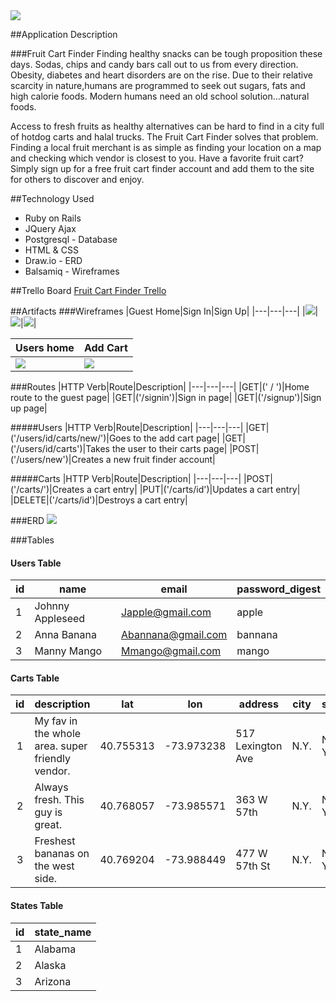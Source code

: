 <img src="./images/FruitFinder-logo.png">

##Application Description

###Fruit Cart Finder
Finding healthy snacks can be tough proposition these days. Sodas, chips and candy bars call out to us from every direction. Obesity, diabetes and heart disorders are on the rise. Due to their relative scarcity in nature,humans are programmed to seek out sugars, fats and high calorie foods. Modern humans need an old school solution...natural foods.

Access to fresh fruits as healthy alternatives can be hard to find in a city full of hotdog carts and halal trucks. The Fruit Cart Finder solves that problem. Finding a local fruit merchant is as simple as finding your location on a map and checking which vendor is closest to you. Have a favorite fruit cart? Simply sign up for a free fruit cart finder account and add them to the site for others to discover and enjoy.

##Technology Used
+ Ruby on Rails
+ JQuery Ajax
+ Postgresql - Database
+ HTML & CSS
+ Draw.io - ERD
+ Balsamiq - Wireframes

##Trello Board
<a href="https://trello.com/b/PsdLDChK/project-4-fruit-cart-finder" target="_blank">Fruit Cart Finder Trello</a>

##Artifacts
###Wireframes
|Guest Home|Sign In|Sign Up|
|---|---|---|
|<img src="./images/wireframes/index.png">|<img src="./images/wireframes/signin.png">|<img src="./images/wireframes/signup.png">|

|Users home|Add Cart|
|---|---|
|<img src="./images/wireframes/carts.png">|<img src="./images/wireframes/new.png">|

###Routes
|HTTP Verb|Route|Description|
|---|---|---|
|GET|(' / ')|Home route to the guest page|
|GET|('/signin')|Sign in page|
|GET|('/signup')|Sign up page|

#####Users
|HTTP Verb|Route|Description|
|---|---|---|
|GET|('/users/id/carts/new/')|Goes to the add cart page|
|GET|('/users/id/carts')|Takes the user to their carts page|
|POST|('/users/new')|Creates a new fruit finder account|

#####Carts
|HTTP Verb|Route|Description|
|---|---|---|
|POST|('/carts/')|Creates a cart entry|
|PUT|('/carts/id')|Updates a cart entry|
|DELETE|('/carts/id')|Destroys a cart entry|

###ERD
<img src="./images/Fruit_Cart_Finder_ERD-2.png">

###Tables

#### Users Table
|id   |name| email  |password_digest   |
|---|---|---|---|
| 1  |Johnny Appleseed| Japple@gmail.com  |apple   |
| 2  |Anna Banana| Abannana@gmail.com  | bannana  |
| 3  | Manny Mango| Mmango@gmail.com  | mango |


#### Carts Table
|id|description|lat|lon|address|city|state|zip|user_id|
|:-:|---|---|---|---|---|---|---|:-:|
|1|My fav in the whole area. super friendly  vendor.|40.755313|-73.973238|517 Lexington Ave|N.Y.|New York|10017|1|
|2|Always fresh. This guy is great.|40.768057|-73.985571|363 W 57th|N.Y.|New York|10019|2|
|3|Freshest bananas on the west side.|40.769204|-73.988449|477 W 57th St|N.Y.|New York|10019|3|

#### States Table
|id|state_name|
|---|---|
|1|Alabama|
|2|Alaska|
|3|Arizona|
